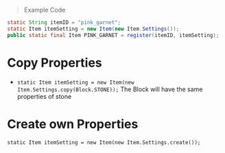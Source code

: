 > Example Code

```java
static String itemID = "pink_garnet";  
static Item itemSetting = new Item(new Item.Settings());  
public static final Item PINK_GARNET = register(itemID, itemSetting);
```



# Copy Properties

- `static Item itemSetting = new Item(new Item.Settings.copy(Block.STONE));`
The Block will have the same properties of stone



# Create own Properties
`static Item itemSetting = new Item(new Item.Settings.create());`
